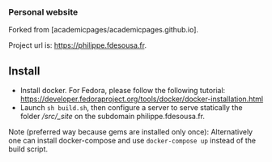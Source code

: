 ### Personal website

Forked from [academicpages/academicpages.github.io].

Project url is: https://philippe.fdesousa.fr.

## Install

* Install docker. For Fedora, please follow the following tutorial: https://developer.fedoraproject.org/tools/docker/docker-installation.html
* Launch `sh build.sh`, then configure a server to serve statically the folder */src/_site* on the subdomain philippe.fdesousa.fr.

Note (preferred way because gems are installed only once): Alternatively one can install docker-compose and use `docker-compose up` instead of the build script.
